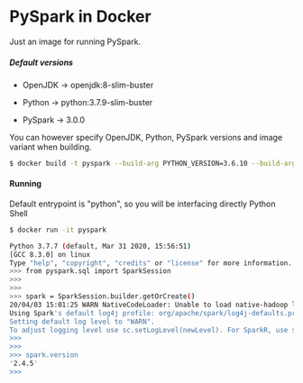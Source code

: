 # PySpark in Docker

Just an image for running PySpark. 



##### Default versions

- OpenJDK -> openjdk:8-slim-buster

- Python -> python:3.7.9-slim-buster

- PySpark -> 3.0.0

  

You can however specify OpenJDK, Python, PySpark versions and image variant when building.

```bash
$ docker build -t pyspark --build-arg PYTHON_VERSION=3.6.10 --build-arg IMAGE=buster .
```



#### Running

Default entrypoint is "python", so you will be interfacing directly Python Shell

```bash
$ docker run -it pyspark

Python 3.7.7 (default, Mar 31 2020, 15:56:51) 
[GCC 8.3.0] on linux
Type "help", "copyright", "credits" or "license" for more information.
>>> from pyspark.sql import SparkSession
>>> 
>>> 
>>> spark = SparkSession.builder.getOrCreate()
20/04/03 15:01:25 WARN NativeCodeLoader: Unable to load native-hadoop library for your platform... using builtin-java classes where applicable
Using Spark's default log4j profile: org/apache/spark/log4j-defaults.properties
Setting default log level to "WARN".
To adjust logging level use sc.setLogLevel(newLevel). For SparkR, use setLogLevel(newLevel).
>>> 
>>> 
>>> spark.version
'2.4.5'
>>> 
```

